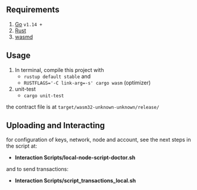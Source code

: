 
## Requirements

 1. [Go](https://golang.org/dl/) `v1.14 +` 
 2. [Rust](https://rustup.rs/)
 3. [wasmd](https://github.com/CosmWasm/wasmd.git)
## Usage
1.  In terminal, compile this project with
	* `rustup default stable` and 
	* `RUSTFLAGS='-C link-arg=-s' cargo wasm` (optimizer)
2. unit-test
	* `cargo unit-test`

the contract file is at `target/wasm32-unknown-unknown/release/`

## Uploading and Interacting

for configuration of keys, network, node and account, see the next steps in the script at:
-  **Interaction Scripts/local-node-script-doctor.sh**

and to send transactions: 
- **Interaction Scripts/script_transactions_local.sh** 



